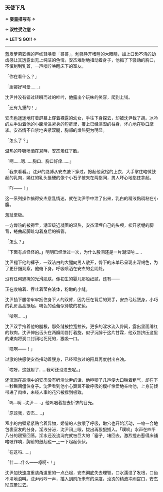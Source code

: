 ### 天使下凡

**✧ 娈童描写有 ✧**

**✧ 双性受注意 ✧**

**✧ LET'S GO!! ✧**


---

蓝发萝莉软绵的声线轻唤着「哥哥」，勉强睁开嗜睡的大眼睛，加上口齿不清的幼齿感让其透露出无上纯洁的色情。安杰难耐地扭动着身子，他抓了下骚动的胸口，不慎刮到乳首，一声嘤咛唤醒床下的室友。

「你在看什么？」

「康娜好可爱……」

沈尹并没有错过转瞬而过的呻吟，他露出个玩味的笑容，爬到上铺。

「还有九重的！」

安杰色迷迷地盯着屏幕上穿着裸露的幼女，手往下身探去，却被沈尹截了胡。冰冷的左手沿着他的小腹滑进紧身的短裤里，覆上已经濡湿的柱身，坏心地在铃口摩挲。安杰情不自禁地夹紧双腿，胸部的燥热更为明显。

「怎么了？」

温热的呼吸喷洒在耳畔，安杰羞红了脸。

「啊……嗯……胸口、胸口好痒……」

「我来看看。」沈尹的胳膊从安杰腋下穿过，掀起他宽松的上衣，大手掌住略微鼓起的乳肉，嫣红的乳头挺硬的像个小石子被夹在两指间，男人坏心地掐住拿起。

「吖——！」

这一系列操作搞得安杰意乱情迷，就在沈尹手中泄了出来，乳白的精液黏稠粘在小腹。

羞耻至极。



一方燥热的被褥里，潮湿级近凝固的温热，安杰深埋自己的头颅，松开紧绷的脚背，蜷曲起脚趾勾着身后的裤管。

「怎么？」

「下面有点怪怪的。」明明已经泄过一次，为什么股间还是一片潮湿呐……

沈尹褪下他的裤子，一双洁白的大腿向男人敞开，臀下的床单已呈现出深褐色，为了更仔细观察，他俯下身，呼吸喷洒在安杰的会阴处。

没有任何遮掩的光滑肌肤，像初生的婴儿那般细腻，还有——

正在收缩着、吞吐着莹白液体，粉嫩的小缝。



沈尹抽下腰带牢牢捆住身下人的双臂，因为压在背后的双手，安杰弓起腰身，小巧的乳房高高挺起，粉色的蓓蕾似待放的花苞。

「哈啊……」

沈尹双手掐着他的腿根，那条缝被拉宽拉长，更多的淫水流入臀间，露出里面绯红的软肉。沈尹伸出舌头在两瓣阴唇打着旋，似乎沉醉于这片甘霖，他双唇挤压这里的嫩肉将洞口封闭地死死的，狠吸一口。

「嗯啊——！」

过激的快感使安杰扭动着腰身，已经释放过的阳具再度射出白浊。

「哎呀，这就射了……我可还没进去呢。」

还沉溺在高潮中的安杰没有听清沈尹的话，他哼唧了几声便大口喘着粗气，却在下一秒瞬间僵住身子。沈尹看到他小心翼翼不敢呼吸的模样怜爱地亲吻他，上身前倾带进了肉棒，未经人事的花穴被撑到极致。

「呜…啊…沈尹……」他呜咽着投去祈求的目光。

「原谅我，安杰……」

窄小的内壁紧紧贴合着异物，娇俏的人放缓了呼吸，嫩穴也开始活动，一缩一合地包裹室友的分身。淫液分泌，沈尹闭上眼，拔出再狠狠插入。「噗呲」水声在四平八分的寝室回荡，淫水还没流淌完就被巨大的「塞子」堵回去，激烈撞击惹得床铺咯吱作响，胸前的鼓起也一上一下起起伏伏。

「在这吗……」

「什……什么——噫啊~！」

沈尹加快速度重装甬道里的一点凸起，安杰彻底失去理智，口水濡湿了发根，口齿不清地浪叫。沈尹闷哼一声，插入到前所未有的深度，滚烫的精液冲刷宫口，安杰彻底晕过去。

